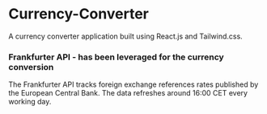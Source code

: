 # Currency-Converter

A currency converter application built using React.js and Tailwind.css.

### Frankfurter API - has been leveraged for the currency conversion
The Frankfurter API tracks foreign exchange references rates published by the European Central Bank. The data refreshes around 16:00 CET every working day.
